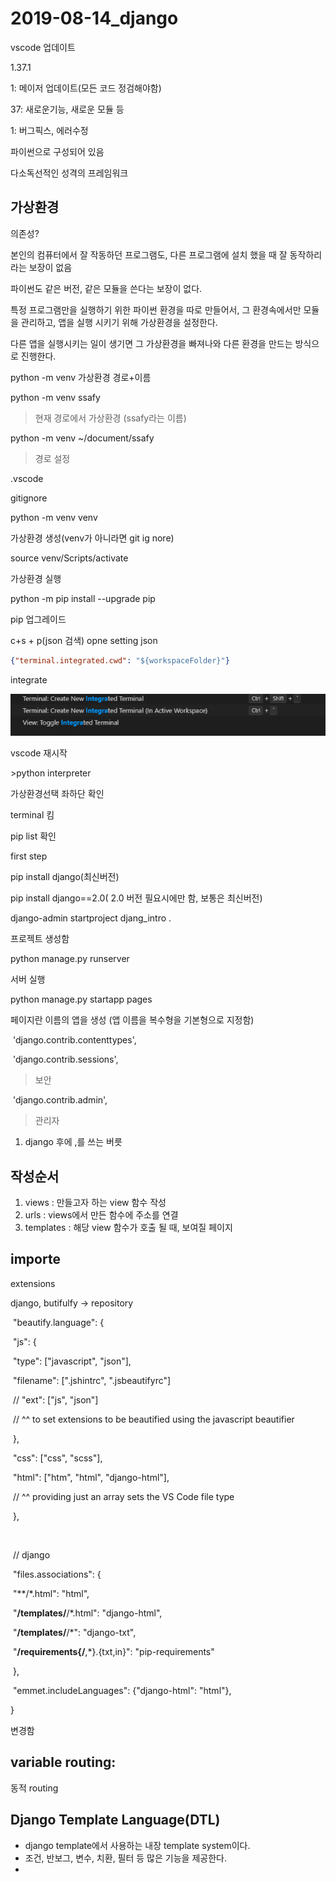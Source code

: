# 2019-08-14_django

vscode 업데이트

1.37.1

1: 메이저 업데이트(모든 코드 정검해야함)

37: 새로운기능, 새로운 모듈 등

1: 버그픽스, 에러수정



파이썬으로 구성되어 있음

다소독선적인 성격의 프레임워크



## 가상환경

의존성?

본인의 컴퓨터에서 잘 작동하던 프로그램도, 다른 프로그램에 설치 했을 때 잘 동작하리라는 보장이 없음

파이썬도 같은 버전, 같은 모듈을 쓴다는 보장이 없다.

특정 프로그램만을 실행하기 위한 파이썬 환경을 따로 만들어서, 그 환경속에서만 모듈을 관리하고, 앱을 실행 시키기 위해 가상환경을 설정한다.

다른 앱을 실행시키는 일이 생기면 그 가상환경을 빠져나와 다른 환경을 만드는 방식으로 진행한다.



python -m venv 가상환경 경로+이름

python -m venv ssafy

> 현재 경로에서 가상환경 (ssafy라는 이름)

python -m venv ~/document/ssafy 

> 경로 설정

.vscode

gitignore



 python -m venv venv

가상환경 생성(venv가 아니라면 git ig nore)

source venv/Scripts/activate

가상환경 실행

python -m pip install --upgrade pip

pip 업그레이드







c+s + p(json 검색) opne setting json

```json
{"terminal.integrated.cwd": "${workspaceFolder}"}
```





integrate

![integrate](.\image\integrate.PNG)





vscode 재시작

\>python interpreter

가상환경선택 좌하단 확인

terminal 킴

pip list 확인



first step 

pip install django(최신버전)

pip install django==2.0( 2.0 버전 필요시에만 함, 보통은 최신버전)



django-admin startproject djang_intro .

프로젝트 생성함



python manage.py runserver

서버 실행

python manage.py startapp pages

페이지란 이름의 앱을 생성 (앱 이름을 복수형을 기본형으로 지정함)



​    'django.contrib.contenttypes',

​    'django.contrib.sessions',

> 보안

​    'django.contrib.admin',

> 관리자



1. django 후에 ,를 쓰는 버릇



## 작성순서

1. views : 만들고자 하는 view 함수 작성
2. urls : views에서 만든 함수에 주소를 연결
3. templates : 해당 view 함수가 호출 될 때, 보여질 페이지



## importe 



extensions

django, butifulfy -> repository



​    "beautify.language": {

​        "js": {

​        "type": ["javascript", "json"],

​        "filename": [".jshintrc", ".jsbeautifyrc"]

​        // "ext": ["js", "json"]

​        // ^^ to set extensions to be beautified using the javascript beautifier

​        },

​        "css": ["css", "scss"],

​        "html": ["htm", "html", "django-html"],

​        // ^^ providing just an array sets the VS Code file type

​    },

​      



​    // django

​    "files.associations": {

​        "**/*.html": "html",

​        "**/templates/**/*.html": "django-html",

​        "**/templates/**/*": "django-txt",

​        "**/requirements{/**,*}.{txt,in}": "pip-requirements"

​    },

​    "emmet.includeLanguages": {"django-html": "html"},

}



변경함





## variable routing:

동적 routing





## Django Template Language(DTL)

- django template에서 사용하는 내장 template system이다.
- 조건, 반보그, 변수, 치환, 필터 등 많은 기능을 제공한다.
- 